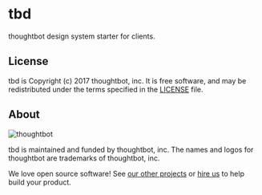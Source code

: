 # tbd

thoughtbot design system starter for clients.

## License

tbd is Copyright (c) 2017 thoughtbot, inc.
It is free software, and may be redistributed
under the terms specified in the [LICENSE] file.

  [LICENSE]: /LICENSE.md

## About

![thoughtbot](http://presskit.thoughtbot.com/images/thoughtbot-logo-for-readmes.svg)

tbd is maintained and funded by thoughtbot, inc.
The names and logos for thoughtbot are trademarks of thoughtbot, inc.

We love open source software!
See [our other projects][community]
or [hire us][hire] to help build your product.

  [community]: https://thoughtbot.com/community?utm_source=github
  [hire]: https://thoughtbot.com/hire-us?utm_source=github
